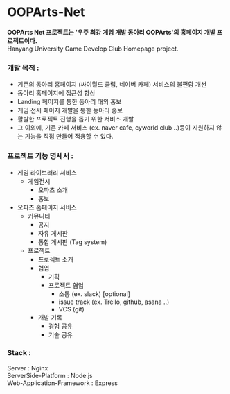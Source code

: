# OOPArts-Net  

**OOPArts Net 프로젝트는 '우주 최강 게임 개발 동아리 OOPArts'의 홈페이지 개발 프로젝트이다.**  
Hanyang University Game Develop Club Homepage project.

### 개발 목적 :  
- 기존의 동아리 홈페이지 (싸이월드 클럽, 네이버 카페) 서비스의 불편함 개선
- 동아리 홈페이지에 접근성 향상
- Landing 페이지를 통한 동아리 대외 홍보
- 게임 전시 페이지 개발을 통한 동아리 홍보
- 활발한 프로젝트 진행을 돕기 위한 서비스 개발
- 그 이외에, 기존 카페 서비스 (ex. naver cafe, cyworld club ..)등이 지원하지 않는 기능을 직접 만들어 적용할 수 있다.


### 프로젝트 기능 명세서 : 
   * 게임 라이브러리 서비스
      * 게임전시
         * 오파츠 소개
         * 홍보
   * 오파츠 홈페이지 서비스
      * 커뮤니티
         * 공지
         * 자유 게시판
         * 통합 게시판 (Tag system)
      * 프로젝트
         * 프로젝트 소개
         * 협업
            * 기획
            * 프로젝트 협업
               * 소통 (ex. slack) [optional]
               * issue track (ex. Trello, github, asana ..)
               * VCS (git)
         * 개발 기록
            * 경험 공유
            * 기술 공유

### Stack : 
Server : Nginx  
ServerSide-Platform : Node.js  
Web-Application-Framework : Express  

